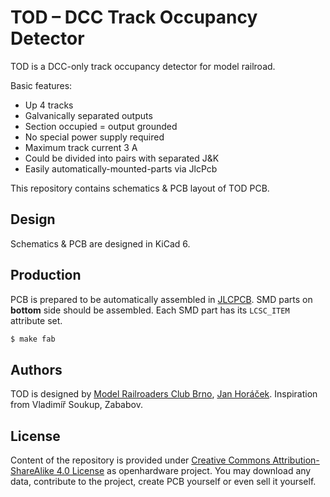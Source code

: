 TOD – DCC Track Occupancy Detector
==================================

TOD is a DCC-only track occupancy detector for model railroad.

Basic features:
* Up 4 tracks
* Galvanically separated outputs
* Section occupied = output grounded
* No special power supply required
* Maximum track current 3 A
* Could be divided into pairs with separated J&K
* Easily automatically-mounted-parts via JlcPcb

This repository contains schematics & PCB layout of TOD PCB.

## Design

Schematics & PCB are designed in KiCad 6.

## Production

PCB is prepared to be automatically assembled in [JLCPCB](https://jlcpcb.com/).
SMD parts on **bottom** side should be assembled. Each SMD part has its `LCSC_ITEM`
attribute set.

```bash
$ make fab
```

## Authors

TOD is designed by [Model Railroaders Club
Brno](https://www.kmz-brno.cz/), [Jan Horáček](mailto:jan.horacek@kmz-brno.cz).
Inspiration from Vladimíř Soukup, Zababov.

## License

Content of the repository is provided under [Creative Commons
Attribution-ShareAlike 4.0
License](https://creativecommons.org/licenses/by-sa/4.0/) as openhardware
project. You may download any data, contribute to the project, create PCB
yourself or even sell it yourself.
